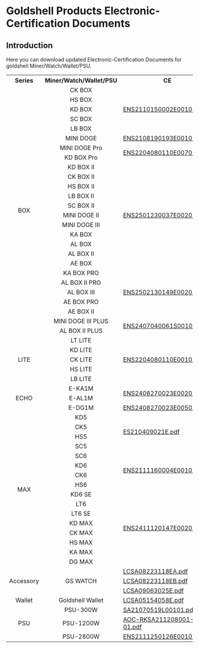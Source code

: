 # Goldshell Products Electronic-Certification Documents
## Introduction
Here you can download updated Electronic-Certification Documents for goldshell Miner/Watch/Wallet/PSU.

<table>
	<tr>
	    <th >Series</th>
        <th >Miner/Watch/Wallet/PSU</th>
        <th >CE</th>
        <th >FCC</th>
		<th >LVD</th>
		<th >ROHS</th>
	</tr >
	<tr>
        <td rowspan="26" style="text-align: center; vertical-align: middle;">BOX</td>
	    <td style="text-align: center; vertical-align: middle; width: 150px">CK BOX</td>
	    <td rowspan="5"><a href=https://raw.githubusercontent.com/goldshellminer/Electronic-Certification/main/CE/ENS2110150002E00101C.pdf>ENS2110150002E00101C.pdf</a>
        </td>
	    <td rowspan="5"><a href=https://raw.githubusercontent.com/goldshellminer/Electronic-Certification/main/FCC/ENS2110150002E00301C.pdf>ENS2110150002E00301C.pdf</a></td>  
	</tr >
	<tr>
	    <td style="text-align: center; vertical-align: middle; width: 150px">HS BOX</td>
	</tr>
	<tr>
	    <td style="text-align: center; vertical-align: middle; width: 150px">KD BOX</td>
	</tr>
    <tr>
	    <td style="text-align: center; vertical-align: middle; width: 150px">SC BOX</td>
	</tr>
    <tr>
	    <td style="text-align: center; vertical-align: middle; width: 150px">LB BOX</td>
	</tr>
    <tr>
	    <td style="text-align: center; vertical-align: middle; width: 150px">MINI DOGE</td>
        <td><a href=https://raw.githubusercontent.com/goldshellminer/Electronic-Certification/main/CE/ENS2108190193E00101C.pdf>ENS2108190193E00101C.pdf</a></td>
        <td><a href=https://raw.githubusercontent.com/goldshellminer/Electronic-Certification/main/FCC/ENS2110130001E00101C.pdf>ENS2110130001E00101C.pdf</a></td>
	</tr>
    <tr>
	    <td style="text-align: center; vertical-align: middle; width: 150px">MINI DOGE Pro</td>
        <td rowspan="2"><a href=https://raw.githubusercontent.com/goldshellminer/Electronic-Certification/main/CE/ENS2110150002E00101C.pdf>ENS2204080110E00701C.pdf</a></td> 
        <td rowspan="2"><a href=https://raw.githubusercontent.com/goldshellminer/Electronic-Certification/main/FCC/ENS2110150002E00301C.pdf>ENS2204080110E00901C.pdf</a></td> 
	</tr>
    <tr>
	    <td style="text-align: center; vertical-align: middle; width: 150px">KD BOX Pro</td>
	</tr>
    <tr>
	    <td style="text-align: center; vertical-align: middle; width: 150px">KD BOX II</td>
        <td rowspan="11"><a href=https://raw.githubusercontent.com/goldshellminer/Electronic-Certification/main/CE/ENS2501230037E00201C.pdf>ENS2501230037E00201C.pdf</a></td> 
        <td rowspan="11"><a href=https://raw.githubusercontent.com/goldshellminer/Electronic-Certification/main/FCC/ENS2501230037E00101C.pdf>ENS2501230037E00101C.pdf</a></td> 
		  <td rowspan="11"><a href=https://raw.githubusercontent.com/goldshellminer/Electronic-Certification/main/LVD/ENS2501230037S00301C.pdf>ENS2501230037S00301C.pdf</a></td> 
	</tr>
    <tr>
	    <td style="text-align: center; vertical-align: middle; width: 150px">CK BOX II</td>
	</tr>
    <tr>
	    <td style="text-align: center; vertical-align: middle; width: 150px">HS BOX II</td>
	</tr>
    <tr>
	    <td style="text-align: center; vertical-align: middle; width: 150px">LB BOX II</td>
	</tr>
    <tr>
	    <td style="text-align: center; vertical-align: middle; width: 150px">SC BOX II</td>
	</tr>
    <tr>
	    <td style="text-align: center; vertical-align: middle; width: 150px">MINI DOGE II</td>
	</tr>
    <tr>
	    <td style="text-align: center; vertical-align: middle; width: 150px">MINI DOGE III</td>
	</tr>
    <tr>
	    <td style="text-align: center; vertical-align: middle; width: 150px">KA BOX</td>
	</tr>
    <tr>
	    <td style="text-align: center; vertical-align: middle; width: 150px">AL BOX</td>
	</tr>
    <tr>
	    <td style="text-align: center; vertical-align: middle; width: 150px">AL BOX II</td>
	</tr>
	<tr>
	    <td style="text-align: center; vertical-align: middle; width: 150px">AE BOX</td>
	</tr>
    <tr>
	    <td style="text-align: center; vertical-align: middle; width: 150px">KA BOX PRO</td>
        <td rowspan="5"><a href=https://raw.githubusercontent.com/goldshellminer/Electronic-Certification/main/CE/ENS2502130149E00201C.pdf>ENS2502130149E00201C.pdf</a>
		</td> 
        <td rowspan="5"><a href=https://raw.githubusercontent.com/goldshellminer/Electronic-Certification/main/FCC/ENS2502130149E00101C.pdf>ENS2502130149E00101C.pdf</a></td> 
		<td rowspan="5"> <a href=https://raw.githubusercontent.com/goldshellminer/Electronic-Certification/main/LVD/ENS2502130149S00301C.pdf>ENS2502130149S00301C.pdf</a></td>
	</tr>
	<tr>
	    <td style="text-align: center; vertical-align: middle; width: 150px">AL BOX II PRO</td>
	</tr>	
	<tr>
	    <td style="text-align: center; vertical-align: middle; width: 150px">AL BOX III</td>
	</tr>	
    <tr>
	    <td style="text-align: center; vertical-align: middle; width: 150px">AE BOX PRO</td>
	</tr>
	<tr>
	    <td style="text-align: center; vertical-align: middle; width: 150px">AE BOX II</td>
	</tr>
    <tr>
	    <td style="text-align: center; vertical-align: middle; width: 150px">MINI DOGE III PLUS</td>
        <td rowspan="2"><a href=https://raw.githubusercontent.com/goldshellminer/Electronic-Certification/main/CE/ENS2407040061S00101C.pdf>ENS2407040061S00101C.pdf</a></td> 
        <td rowspan="2"><a href=https://raw.githubusercontent.com/goldshellminer/Electronic-Certification/main/FCC/ENS2407040061E00301C.pdf>ENS2407040061E00301C.pdf</td> 
	</tr>
	<tr>
	    <td style="text-align: center; vertical-align: middle; width: 150px">AL BOX II PLUS</td>
	</tr>
    <tr>
        <td rowspan="5" style="text-align: center; vertical-align: middle;">LITE</td>
	    <td style="text-align: center; vertical-align: middle; width: 150px">LT LITE</td>
	    <td rowspan="5"><a href=https://raw.githubusercontent.com/goldshellminer/Electronic-Certification/main/CE/ENS2204080110E00101C.pdf>ENS2204080110E00101C.pdf</a>
        </td>
	    <td rowspan="5"><a href=https://raw.githubusercontent.com/goldshellminer/Electronic-Certification/main/FCC/ENS2204080110E00301C.pdf>ENS2204080110E00301C.pdf</a></td>  
	</tr >
    <tr>
	    <td style="text-align: center; vertical-align: middle; width: 150px">KD LITE</td>
	</tr>
    <tr>
	    <td style="text-align: center; vertical-align: middle; width: 150px">CK LITE</td>
	</tr>
    <tr>
	    <td style="text-align: center; vertical-align: middle; width: 150px">HS LITE</td>
	</tr>
    <tr>
	    <td style="text-align: center; vertical-align: middle; width: 150px">LB LITE</td>
	</tr>
	<tr>
        <td rowspan="3" style="text-align: center; vertical-align: middle;">ECHO</td>
	    <td style="text-align: center; vertical-align: middle; width: 150px">E-KA1M</td>
	    <td rowspan="2"><a href=https://raw.githubusercontent.com/goldshellminer/Electronic-Certification/main/CE/ENS2408270023E00201C.pdf>ENS2408270023E00201C.pdf</a>
        </td>
	    <td rowspan="2"><a href=https://raw.githubusercontent.com/goldshellminer/Electronic-Certification/main/FCC/ENS2408270023E00301C.pdf>ENS2408270023E00301C.pdf</td>  
		 <td rowspan="2"><a href=https://raw.githubusercontent.com/goldshellminer/Electronic-Certification/main/LVD/ENS2408270023S00101C.pdf>ENS2408270023S00101C.pdf</td> 
		   <td rowspan="3"><a href=https://raw.githubusercontent.com/goldshellminer/Electronic-Certification/main/ROHS/EDG2412230055C00101C.pdf>EDG2412230055C00101C.pdf</a></td> 
	</tr >
    <tr>
	    <td style="text-align: center; vertical-align: middle; width: 150px">E-AL1M</td>
	</tr >
    <tr>
	    <td style="text-align: center; vertical-align: middle; width: 150px">E-DG1M</td>
	    <td><a href=https://raw.githubusercontent.com/goldshellminer/Electronic-Certification/main/CE/ENS2408270023E00501C.pdf>ENS2408270023E00501C.pdf</a>
        </td>
	    <td><a href=https://raw.githubusercontent.com/goldshellminer/Electronic-Certification/main/FCC/ENS2408270023E00601C.pdf>ENS2408270023E00601C.pdf</a></td>  
		 <td><a href=https://raw.githubusercontent.com/goldshellminer/Electronic-Certification/main/LVD/ENS2408270023S00401C.pdf>ENS2408270023S00401C.pdf</a></td> 
	</tr >
    <tr>
        <td rowspan="16" style="text-align: center; vertical-align: middle;">MAX</td>
	    <td style="text-align: center; vertical-align: middle; width: 150px">KD5</td>
	    <td rowspan="4"><a href=https://raw.githubusercontent.com/goldshellminer/Electronic-Certification/main/CE/ES210409021E.pdf>ES210409021E.pdf</a>
        </td>
	    <td rowspan="4"><a href=https://raw.githubusercontent.com/goldshellminer/Electronic-Certification/main/FCC/ES210409023E.pdf>ES210409023E.pdf</a></td>  
	</tr >
    <tr>
	    <td style="text-align: center; vertical-align: middle; width: 150px">CK5</td>
	</tr>
    <tr>
	    <td style="text-align: center; vertical-align: middle; width: 150px">HS5</td>
	</tr>
    <tr>
	    <td style="text-align: center; vertical-align: middle; width: 150px">SC5</td>
	</tr>
    <tr>
	    <td style="text-align: center; vertical-align: middle; width: 150px">SC6</td>
	    <td rowspan="4"><a href=https://raw.githubusercontent.com/goldshellminer/Electronic-Certification/main/CE/ENS2111160004E00101C.pdf>ENS2111160004E00101C.pdf</a>
        </td>
	    <td rowspan="4"><a href=https://raw.githubusercontent.com/goldshellminer/Electronic-Certification/main/FCC/ENS2111160004E00301C.pdf>ENS2111160004E00301C.pdf</a></td>  
	</tr >
    <tr>
	    <td style="text-align: center; vertical-align: middle; width: 150px">KD6</td>
	</tr>
    <tr>
	    <td style="text-align: center; vertical-align: middle; width: 150px">CK6</td>
	</tr>
    <tr>
	    <td style="text-align: center; vertical-align: middle; width: 150px">HS6</td>
	</tr>
    <tr>
	    <td style="text-align: center; vertical-align: middle; width: 150px">KD6 SE</td>
	    <td rowspan="8"><a href=https://raw.githubusercontent.com/goldshellminer/Electronic-Certification/main/CE/ENS2411120147E00201C.pdf>ENS2411120147E00201C.pdf</a>
        </td>
	    <td rowspan="8"><a href=https://raw.githubusercontent.com/goldshellminer/Electronic-Certification/main/FCC/ENS2411120147E00101C.pdf>ENS2411120147E00101C.pdf</a></td> 
		<td rowspan="8"><a href=https://raw.githubusercontent.com/goldshellminer/Electronic-Certification/main/LVD/ENS2411120147S00301C.pdf>ENS2411120147S00301C.pdf</a></td> 
	</tr >
    <tr>
	    <td style="text-align: center; vertical-align: middle; width: 150px">LT6</td>
	</tr>
    <tr>
	    <td style="text-align: center; vertical-align: middle; width: 150px">LT6 SE</td>
	</tr>
    <tr>
	    <td style="text-align: center; vertical-align: middle; width: 150px">KD MAX</td>
	</tr>
    <tr>
	    <td style="text-align: center; vertical-align: middle; width: 150px">CK MAX</td>
	</tr>
    <tr>
	    <td style="text-align: center; vertical-align: middle; width: 150px">HS MAX</td>
	</tr>
	 <tr>
	    <td style="text-align: center; vertical-align: middle; width: 150px">KA MAX</td>
	</tr>
	 <tr>
	    <td style="text-align: center; vertical-align: middle; width: 150px">DG MAX</td>
	</tr>
    <tr>
        <td rowspan="3" style="text-align: center; vertical-align: middle;">Accessory</td>
	    <td rowspan="3" style="text-align: center; vertical-align: middle; width: 150px">GS WATCH</td>
	    <td><a href=https://raw.githubusercontent.com/goldshellminer/Electronic-Certification/main/CE/LCSA08223118EA.pdf>LCSA08223118EA.pdf</a>
        </td>
	    <td rowspan="3">/</td>  
	</tr>
    <tr>
	    <td><a href=https://raw.githubusercontent.com/goldshellminer/Electronic-Certification/main/CE/LCSA08223118EB.pdf>LCSA08223118EB.pdf</a></td>
	</tr>
    <tr>
	    <td><a href=https://raw.githubusercontent.com/goldshellminer/Electronic-Certification/main/CE/LCSA09063025E.pdf>LCSA09063025E.pdf</a></td>
	</tr>
	<tr>
	    <td  style="text-align: center; vertical-align: middle;">Wallet</td>
	    <td  style="text-align: center; vertical-align: middle; width: 150px">Goldshell Wallet</td>
	    <td><a href=https://raw.githubusercontent.com/goldshellminer/Electronic-Certification/main/CE/LCSA05154058E.pdf>LCSA05154058E.pdf</a>
        </td>
		<td><a href=https://raw.githubusercontent.com/goldshellminer/Electronic-Certification/main/FCC/LCSA05154062E.pdf>LCSA05154062E.pdf</a>
        </td>
	</tr>
    <tr>
        <td rowspan="3" style="text-align: center; vertical-align: middle;">PSU</td>
	    <td style="text-align: center; vertical-align: middle; width: 150px">PSU-300W</td>
	    <td><a href=https://raw.githubusercontent.com/goldshellminer/Electronic-Certification/main/CE/SA21070519L00101.pdf>SA21070519L00101.pdf</a>
        </td>
	    <td>/</td>  
	</tr >
    <tr>
	    <td style="text-align: center; vertical-align: middle; width: 150px">PSU-1200W</td>
	    <td><a href=https://raw.githubusercontent.com/goldshellminer/Electronic-Certification/main/CE/AOC-RKSA211208001-01.pdf>AOC-RKSA211208001-01.pdf</a>
        </td>
	    <td>/</td>  
	</tr >
    <tr>
	    <td style="text-align: center; vertical-align: middle; width: 150px">PSU-2800W</td>
	    <td><a href=https://raw.githubusercontent.com/goldshellminer/Electronic-Certification/main/CE/ENS2111250126E00101C.pdf>ENS2111250126E00101C.pdf</a>
        </td>
	    <td>/</td>  
	</tr >
</table>

